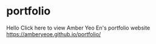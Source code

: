 # portfolio
Hello
Click here to view Amber Yeo En's portfolio website
https://amberyeoe.github.io/portfolio/ 
